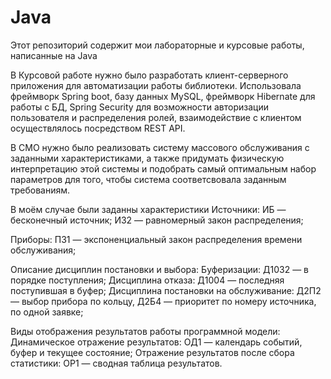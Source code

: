 # Java
Этот репозиторий содержит мои лабораторные и курсовые работы, написанные на Java

В Курсовой работе нужно было разработать клиент-серверного приложения для автоматизации работы библиотеки. 
Использовала фреймворк Spring boot, базу данных MySQL, фреймворк Hibernate для работы с БД, Spring Security для возможности авторизации пользователя и распределения ролей, взаимодействие с клиентом осуществлялось посредством REST API.

В СМО нужно было реализовать систему массового обслуживания с заданными характеристиками, а также придумать физическую интерпретацию этой системы и подобрать самый оптимальным набор параметров для того, чтобы система соответсвовала заданным требованиям. 

В моём случае были заданны характеристики
  Источники: 
    ИБ — бесконечный источник; 
    И32 — равномерный закон распределения;

  Приборы: 
    П31 — экспоненциальный закон распределения времени обслуживания;

   Описание дисциплин постановки и выбора:
    Буферизации: Д1032 — в порядке поступления;
    Дисциплина отказа: Д1004 — последняя поступившая в буфер;
    Дисциплина постановки на обслуживание: 
    Д2П2 — выбор прибора по кольцу, 
    Д2Б4 — приоритет по номеру источника, по одной заявке;

  Виды отображения результатов работы программной модели:
    Динамическое отражение результатов: ОД1 — календарь событий, буфер и текущее состояние;
    Отражение результатов после сбора статистики: ОР1 — сводная таблица результатов.
  
